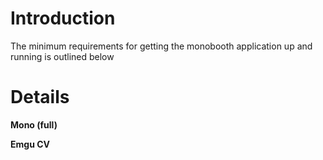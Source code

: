 # Introduction #

The minimum requirements for getting the monobooth application up and running is outlined below


# Details #

**Mono (full)**

**Emgu CV**

